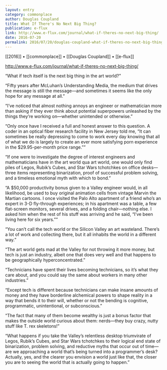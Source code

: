 ```yaml
---
layout: entry
category: commonplace
author: Douglas Coupland
title: What If There's No Next Big Thing?
publication: e-flux
link: http://www.e-flux.com/journal/what-if-theres-no-next-big-thing/
date: 2016-07-20
permalink: 2016/07/20/douglas-coupland-what-if-theres-no-next-big-thing
---
```


[[2016]] • [[commonplace]] • [[Douglas Coupland]] • [[e-flux]]

http://www.e-flux.com/journal/what-if-theres-no-next-big-thing/

“What if tech itself is the next big thing in the art world?”

“Fifty years after McLuhan’s Understanding Media, the medium that drives the message is still the message—and sometimes it seems like the only hope for any message at all.”

“I’ve noticed that almost nothing annoys an engineer or mathematician more than asking if they ever think about potential superpowers unleashed by the things they’re working on—whether unintended or otherwise.”

“Only once have I received a full and honest answer to this question. A coder in an optical fiber research facility in New Jersey told me, “It can sometimes be really depressing to come to work every day knowing that all of what we do is largely to create an ever more satisfying porn experience in the $29.95-per-month price range.””

“If one were to investigate the degree of interest engineers and mathematicians have in the art world qua art world, one would only find piles of Legos, Rubik’s Cubes, and Star Wars tchotchkes on office desks—three items representing binarization, proof of successful problem solving, and a timeless emotional myth with which to bond.”

“A $50,000 productivity bonus given to a Valley engineer would, in all likelihood, be used to buy original animation cells from vintage Marvin the Martian cartoons. I once visited the Palo Alto apartment of a friend who’s an expert in 3-D fly-through experiences; in his apartment was a table, a few flat-screen monitors, several drives, and a folding chair—nothing else. I asked him when the rest of his stuff was arriving and he said, “I’ve been living here for six years.””

“You can’t call the tech world or the Silicon Valley an art wasteland. There’s a lot of work and collecting there, but it all inhabits the world in a different way.”

“The art world gets mad at the Valley for not throwing it more money, but tech is just an industry, albeit one that does very well and that happens to be geographically hyperconcentrated.”

“Technicians have spent their lives becoming technicians, so it’s what they care about, and you could say the same about workers in many other industries.”

“Except tech is different because technicians can make insane amounts of money and they have borderline alchemical powers to shape reality in a way that bends it to their will, whether or not the bending is cognitive, programmatic, unintentional, or subconscious.”

“The fact that many of them become wealthy is just a bonus factor that makes the outside world curious about them: nerds—they buy crazy, nutty stuff like T. rex skeletons!”

“What happens if you take the Valley’s relentless desktop triumvirate of Legos, Rubik’s Cubes, and Star Wars tchotchkes to their logical end state of binarization, problem solving, and reductive myths that occur out of time—are we approaching a world that’s being turned into a programmer’s desk? Actually, yes, and the clearer you envision a world just like that, the closer you are to seeing the world that is actually going to happen.”
